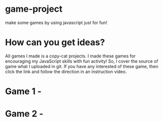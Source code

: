 # game-project
make some games by using javascript just for fun!

# How can you get ideas?
All games I made is a copy-cat projects. I made these games for encouraging my JavaScript skills with fun activity! So, I cover the source of game what I uploaded in git. If you have any interested of these game, then click the link and follow the direction in an instruction video.

# Game 1 - 

# Game 2 -

